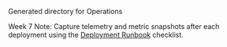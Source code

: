 Generated directory for Operations

Week 7 Note: Capture telemetry and metric snapshots after each deployment using the [Deployment Runbook](../../../docs/operations/deployment-runbook.md) checklist.